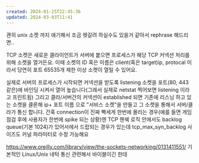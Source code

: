 ```yaml
---
created: 2024-01-25T22:45:36
updated: 2024-03-03T11:41
---
```

괜히 unix 소켓 까지 애기해서 조금 헷갈려 하실수도 있을거 같아서 rephrase 해드리면..

TCP 소켓은 새로운 클라이언트가 서버에 붙으면 프로세스가 해당 TCP 커넥션 처리를 위해 소켓을 열거든요. 이때 소켓의 ID 혹은 이름은 client(혹은 target)ip, protocal 이라서 당연히 포트 65535개 제한 이상 소켓이 열릴 수 있어요.

실제로 서버의 프로세스가 시작되면 커넥션을 받도록 listening 소켓을 포트(80, 443 같은)에 바인딩 시켜서 열어 높습니다(그래서 실제로 netstat 찍어보면 listening 이라고 프린트됨) 그리고 클라/서버간의 커넥션이 established 되면 기존에 리스닝 하고 있는 소켓을 클론해 ip+ 포트 이름 으로 "서비스 소켓"을 만들고 그 소켓을 통해서 서버/클라가 통신 합니다. 간혹 connection이 진짜 빡세게 한번에 몰리는 경우(예를 들면 게임 점검 후에 사용자가 한번에 spike 되는 상황)엔 TCP 핸쉑 로직 안에서도 backlog queue(기본 1024)가 있어서에서 드랍되는 경우가 있는데 tcp_max_syn_backlog 사이즈도 커널 파라미터로 수정 가능해요

https://www.oreilly.com/library/view/the-sockets-networking/0131411551/
기본적인 Linux/Unix 네턱 통신 관련해서 바이블이긴 한데
